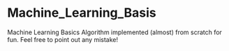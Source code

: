 # Machine_Learning_Basis
Machine Learning Basics Algorithm implemented (almost) from scratch for fun. 
Feel free to point out any mistake!
